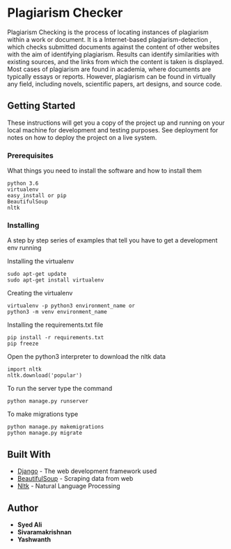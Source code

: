 # Plagiarism Checker

Plagiarism Checking  is the process of locating instances of plagiarism within a work or document.
It is a  Internet-based plagiarism-detection , which checks submitted documents against the 
content of other websites with the aim of identifying plagiarism. 
Results can identify similarities with existing sources, and the links from which the content is taken is displayed.
Most cases of plagiarism are found in academia, where documents are typically essays or reports. However, plagiarism can be found in virtually any field, including novels, scientific papers, art designs, and source code.
 


## Getting Started

These instructions will get you a copy of the project up and running on your local machine for development and testing purposes. See deployment for notes on how to deploy the project on a live system.

### Prerequisites

What things you need to install the software and how to install them

```
python 3.6
virtualenv 
easy_install or pip
BeautifulSoup
nltk
```

### Installing

A step by step series of examples that tell you have to get a development env running

Installing the virtualenv

```
sudo apt-get update
sudo apt-get install virtualenv
```
Creating the virtualenv

```
virtualenv -p python3 environment_name or
python3 -m venv environment_name
```

Installing the requirements.txt file
```
pip install -r requirements.txt
pip freeze
```
Open the python3 interpreter to download the nltk data

```
import nltk
nltk.download('popular')
```
To run the server type the command

 ```
python manage.py runserver
 ```
 To make migrations type
 ```
 python manage.py makemigrations
 python manage.py migrate
 
 ```
 
## Built With

* [Django](https://docs.djangoproject.com/en/2.0/) - The web development framework used
* [BeautifulSoup](https://www.crummy.com/software/BeautifulSoup/bs4/doc/) - Scraping data from web
* [Nltk](http://www.nltk.org/) - Natural Language Processing





## Author

* **Syed Ali**
* **Sivaramakrishnan**
* **Yashwanth**
